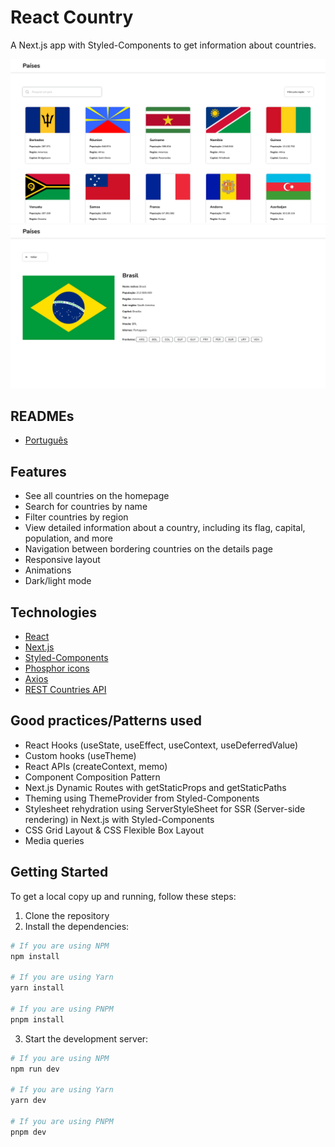 # React Country

A Next.js app with Styled-Components to get information about countries.

![React Country Homepage](./.github/screenshots/homepage.png)
![React Country Details page](./.github/screenshots/country-details.png)

## READMEs

- [Português](./.github/docs/README_pt.md)

## Features

- See all countries on the homepage
- Search for countries by name
- Filter countries by region
- View detailed information about a country, including its flag, capital, population, and more
- Navigation between bordering countries on the details page
- Responsive layout
- Animations
- Dark/light mode

## Technologies

- [React](https://react.dev/)
- [Next.js](https://nextjs.org/docs/)
- [Styled-Components](https://styled-components.com/docs)
- [Phosphor icons](https://phosphoricons.com/)
- [Axios](https://axios-http.com/docs/intro)
- [REST Countries API](https://restcountries.com/)

## Good practices/Patterns used

- React Hooks (useState, useEffect, useContext, useDeferredValue)
- Custom hooks (useTheme)
- React APIs (createContext, memo)
- Component Composition Pattern
- Next.js Dynamic Routes with getStaticProps and getStaticPaths
- Theming using ThemeProvider from Styled-Components
- Stylesheet rehydration using ServerStyleSheet for SSR (Server-side rendering) in Next.js with Styled-Components
- CSS Grid Layout & CSS Flexible Box Layout
- Media queries

## Getting Started

To get a local copy up and running, follow these steps:

1. Clone the repository
2. Install the dependencies:

```bash
# If you are using NPM
npm install

# If you are using Yarn
yarn install

# If you are using PNPM
pnpm install
```

3. Start the development server:

```bash
# If you are using NPM
npm run dev

# If you are using Yarn
yarn dev

# If you are using PNPM
pnpm dev
```
